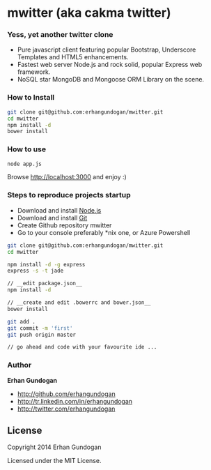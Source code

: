 # mwitter (aka cakma twitter)

### Yess, yet another twitter clone

* Pure javascript client featuring popular Bootstrap, Underscore Templates and HTML5 enhancements.
* Fastest web server Node.js and rock solid, popular Express web framework.
* NoSQL star MongoDB and Mongoose ORM Library on the scene.

### How to Install

```bash
git clone git@github.com:erhangundogan/mwitter.git
cd mwitter
npm install -d
bower install
```

### How to use

```bash
node app.js
```

Browse [http://localhost:3000](http://localhost:3000) and enjoy :)

### Steps to reproduce projects startup
* Download and install [Node.js](http://nodejs.org/download/)
* Download and install [Git](http://git-scm.com/downloads)
* Create Github repository mwitter
* Go to your console preferably *nix one, or Azure Powershell

```bash
git clone git@github.com:erhangundogan/mwitter.git
cd mwitter

npm install -d -g express
express -s -t jade

// __edit package.json__
npm install -d

// __create and edit .bowerrc and bower.json__
bower install

git add .
git commit -m 'first'
git push origin master

// go ahead and code with your favourite ide ...
```


### Author

**Erhan Gundogan**

* http://github.com/erhangundogan
* http://tr.linkedin.com/in/erhangundogan
* http://twitter.com/erhangundogan


License
---------------------

Copyright 2014 Erhan Gundogan

Licensed under the MIT License.